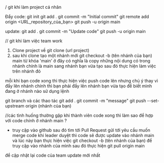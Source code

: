 / git khi làm project cá nhân 

Đẩy code:
git init
git add .
git commit -m "Initial commit"
git remote add origin <URL_repository_của_bạn>
git push -u origin main

update: 
git add .
git commit -m "Update code"
git push -u origin main


// git khi làm việc team work
1. Clone project về 
git clone (url project)
2. sau khi clone tạo một nhánh mới 
git checkout -b (tên nhánh của bạn) main
từ khóa 'main' ở đây có nghĩa là copy những nội dung có trong nhánh chính là main sang nhánh bạn vừa tạo
sau đó thực hiện làm việc trên nhánh đó

mỗi khi bạn code xong thì thực hiện việc push code lên nhưng chú ý thay vì đẩy lên nhánh chính thì bạn phải đẩy lên nhánh bạn vừa tạo
để biết mình đang ở nhánh nào sử dụng lệnh

git branch
và các thao tác 
git add .
git commit -m "message"
git push --set-upstream origin (nhánh của bạn)

//các tình huống thường gặp
khi thành viên code xong thì làm sao để hợp với code chính ở nhánh main ?
- truy cập vào github sau đó tìm tới  Pull Request gửi tới yêu cầu muốn merge code
khi leader duyệt thì code sẽ được update vào nhánh main 
và lúc này bạn  thực hiện việc git checkout -b (tên nhánh của bạn) để truy cập vào nhánh của mình sau đó thực hiện 
git pull origin main

để cập nhật lại code của team update mới nhất
